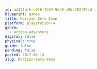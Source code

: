 ```yaml
---
id: ad33faf6-c0f6-4d29-9dd9-c06d783f94bd
blueprint: games
title: Horizon Zero Dawn
platform: playstation-4
genre:
  - action-adventure
digital: false
physical: true
guide: false
pending: false
posted: 2017-06-13
slug: horizon-zero-dawn
---
```


